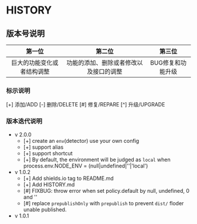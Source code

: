 # HISTORY

## 版本号说明

|          第一位          |              第二位             |            第三位           |
|:-----------------------:|:------------------------------:|:--------------------------:|
|  巨大的功能变化或者结构调整 | 功能的添加、删除或者修改以及接口的调整 |      BUG修复和功能升级      |

### 标示说明

[+] 添加/ADD  [-] 删除/DELETE  [#] 修复/REPARE  [^] 升级/UPGRADE

### 版本迭代说明

* v 2.0.0
  * [+] create an `env`(detector) use your own config
  * [+] support alias
  * [+] support shortcut
  * [+] By default, the environment will be judged as `local` when process.env.NODE\_ENV = (null|undefined|''|'local')
* v 1.0.2
  * [+] Add shields.io tag to README.md
  * [+] Add HISTORY.md
  * [#] FIXBUG: throw error when set policy.default by null, undefined, 0 and ''
  * [#] replace `prepublishOnly` with `prepublish` to prevent `dist/` floder unable published.
* v 1.0.1

